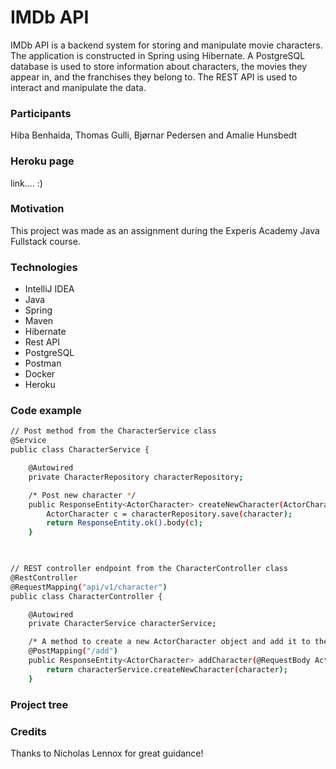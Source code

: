 # **IMDb API**
IMDb API is a backend system for storing and manipulate movie characters.
The application is constructed in Spring using Hibernate. A PostgreSQL database is used
to store information about characters, the movies they appear in, and the franchises
they belong to. The REST API is used to interact and manipulate the data.

### Participants
Hiba Benhaida, Thomas Gulli, Bjørnar Pedersen and Amalie Hunsbedt

### Heroku page
link.... :)

### Motivation
This project was made as an assignment during the Experis Academy Java Fullstack course.

### Technologies
- IntelliJ IDEA
- Java
- Spring
- Maven
- Hibernate
- Rest API
- PostgreSQL
- Postman
- Docker
- Heroku

### Code example
```bash
// Post method from the CharacterService class
@Service
public class CharacterService {

    @Autowired
    private CharacterRepository characterRepository;

    /* Post new character */
    public ResponseEntity<ActorCharacter> createNewCharacter(ActorCharacter character){
        ActorCharacter c = characterRepository.save(character);
        return ResponseEntity.ok().body(c);
    }
    


// REST controller endpoint from the CharacterController class
@RestController
@RequestMapping("api/v1/character")
public class CharacterController {

    @Autowired
    private CharacterService characterService;

    /* A method to create a new ActorCharacter object and add it to the database. */
    @PostMapping("/add")
    public ResponseEntity<ActorCharacter> addCharacter(@RequestBody ActorCharacter character){
        return characterService.createNewCharacter(character);
    }
```

### Project tree



### Credits
Thanks to Nicholas Lennox for great guidance!
